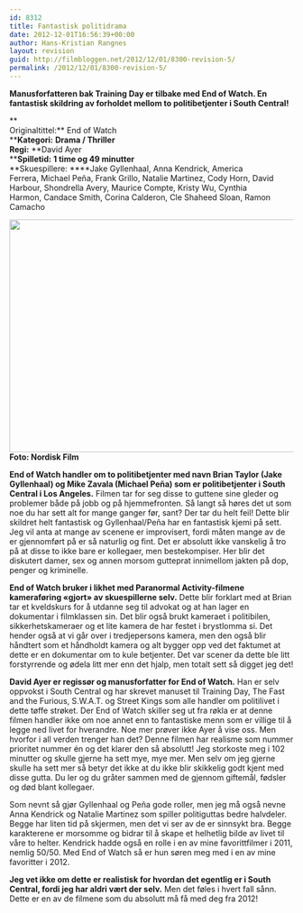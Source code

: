 ```yaml
---
id: 8312
title: Fantastisk politidrama
date: 2012-12-01T16:56:39+00:00
author: Hans-Kristian Rangnes
layout: revision
guid: http://filmbloggen.net/2012/12/01/8300-revision-5/
permalink: /2012/12/01/8300-revision-5/
---
```

**Manusforfatteren bak Training Day er tilbake med End of Watch. En fantastisk skildring av forholdet mellom to politibetjenter i South Central!<!--more-->**

**  
Originaltittel:** End of Watch  
****Kategori:** **Drama / Thriller**  
**Regi:** **David Ayer  
****Spilletid:** **1 time og 49 minutter**  
**Skuespillere: ****Jake Gyllenhaal, Anna Kendrick, America Ferrera, Michael Peña, Frank Grillo, Natalie Martinez, Cody Horn, David Harbour, Shondrella Avery, Maurice Compte, Kristy Wu, Cynthia Harmon, Candace Smith, Corina Calderon, Cle Shaheed Sloan, Ramon Camacho

<a href="http://filmbloggen.net/?attachment_id=8301" rel="attachment wp-att-8301"><img class="alignnone size-large wp-image-8301" src="http://filmbloggen.net/wp-content/uploads//2012/12/ichfaay3-620x413.jpg" alt="" width="620" height="413" /></a>  
**Foto: Nordisk Film**

**End of Watch handler om to politibetjenter med navn Brian Taylor (Jake Gyllenhaal) og Mike Zavala (Michael Peña) som er politibetjenter i South Central i Los Angeles.** Filmen tar for seg disse to guttene sine gleder og problemer både på jobb og på hjemmefronten. Så langt så høres det ut som noe du har sett alt for mange ganger før, sant? Der tar du helt feil! Dette blir skildret helt fantastisk og Gyllenhaal/Peña har en fantastisk kjemi på sett. Jeg vil anta at mange av scenene er improvisert, fordi måten mange av de er gjennomført på er så naturlig og fint. Det er absolutt ikke vanskelig å tro på at disse to ikke bare er kollegaer, men bestekompiser. Her blir det diskutert damer, sex og annen morsom gutteprat innimellom jakten på dop, penger og kriminelle.

**End of Watch bruker i likhet med Paranormal Activity-filmene kameraføring &laquo;gjort&raquo; av skuespillerne selv.** Dette blir forklart med at Brian tar et kveldskurs for å utdanne seg til advokat og at han lager en dokumentar i filmklassen sin. Det blir også brukt kameraet i politibilen, sikkerhetskameraer og et lite kamera de har festet i brystlomma si. Det hender også at vi går over i tredjepersons kamera, men den også blir håndtert som et håndholdt kamera og alt bygger opp ved det faktumet at dette er en dokumentar om to kule betjenter. Det var scener da dette ble litt forstyrrende og ødela litt mer enn det hjalp, men totalt sett så digget jeg det!

**David Ayer er regissør og manusforfatter for End of Watch.** Han er selv oppvokst i South Central og har skrevet manuset til Training Day, The Fast and the Furious, S.W.A.T. og Street Kings som alle handler om politilivet i dette tøffe strøket. Der End of Watch skiller seg ut fra røkla er at denne filmen handler ikke om noe annet enn to fantastiske menn som er villige til å legge ned livet for hverandre. Noe mer prøver ikke Ayer å vise oss. Men hvorfor i all verden trenger han det? Denne filmen har realisme som nummer prioritet nummer én og det klarer den så absolutt! Jeg storkoste meg i 102 minutter og skulle gjerne ha sett mye, mye mer. Men selv om jeg gjerne skulle ha sett mer så betyr det ikke at du ikke blir skikkelig godt kjent med disse gutta. Du ler og du gråter sammen med de gjennom giftemål, fødsler og død blant kollegaer.

Som nevnt så gjør Gyllenhaal og Peña gode roller, men jeg må også nevne Anna Kendrick og Natalie Martinez som spiller politiguttas bedre halvdeler. Begge har liten tid på skjermen, men det vi ser av de er sinnsykt bra. Begge karakterene er morsomme og bidrar til å skape et helhetlig bilde av livet til våre to helter. Kendrick hadde også en rolle i en av mine favorittfilmer i 2011, nemlig 50/50. Med End of Watch så er hun søren meg med i en av mine favoritter i 2012.

**Jeg vet ikke om dette er realistisk for hvordan det egentlig er i South Central, fordi jeg har aldri vært der selv.** Men det føles i hvert fall sånn. Dette er en av de filmene som du absolutt må få med deg fra 2012!

<div class="video-shortcode">
</div>